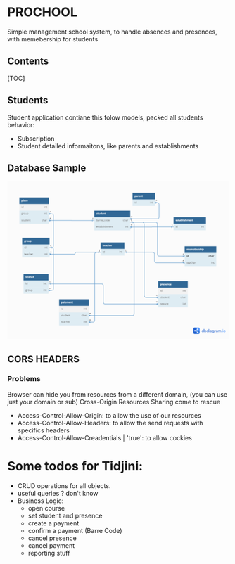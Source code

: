 # PROCHOOL

Simple management school system, to handle absences and presences, with memebership for students

## Contents

[TOC]

## Students

Student application contiane this folow models, packed all students behavior:

- Subscription
- Student detailed informaitons, like parents and establishments

## Database Sample

![database_diagram](./docs/images/database_diagram.png)

## CORS HEADERS

### Problems

Browser can hide you from resources from a different domain, (you can use just your domain or sub)
Cross-Origin Resources Sharing come to rescue

- Access-Control-Allow-Origin: to allow the use of our resources
- Access-Control-Allow-Headers: to allow the send requests with specifics headers
- Access-Control-Allow-Creadentials | 'true': to allow cockies

# Some todos for Tidjini:

- CRUD operations for all objects.
- useful queries ? don't know
- Business Logic:
  - open course
  - set student and presence
  - create a payment
  - confirm a payment (Barre Code)
  - cancel presence
  - cancel payment
  - reporting stuff
